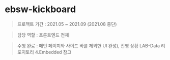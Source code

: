 # ebsw-kickboard

> 프로젝트 기간 : 2021.05 ~ 2021.09 (2021.08 중단)

> 담당 역할 : 프론트엔드 전체

> 수행 완료 : 메인 페이지와 사이드 바를 제외한 UI 완성), 진행 상황 LAB-Data 리포지토리 4.Embedded 참고
